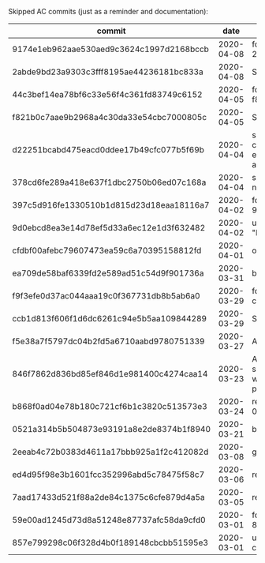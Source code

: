 Skipped AC commits (just as a reminder and documentation):

| commit                                   | date       | comment |
|------------------------------------------|------------|---------|
| 9174e1eb962aae530aed9c3624c1997d2168bccb | 2020-04-08 | follow-up 2abde9bd23a9303c3fff8195ae44236181bc833a |
| 2abde9bd23a9303c3fff8195ae44236181bc833a | 2020-04-08 | SQL script has to be reworked |
| 44c3bef14ea78bf6c33e56f4c361fd83749c6152 | 2020-04-05 | follow-up f821b0c7aae9b2968a4c30da33e54cbc7000805c |
| f821b0c7aae9b2968a4c30da33e54cbc7000805c | 2020-04-05 | SQL script has to be reworked |
| d22251bcabd475eacd0ddee17b49cfc077b5f69b | 2020-04-04 | split into 2 commits: 1. contains the actual change, 2. contains ea709de58baf6339fd2e589ad51c54d9f901736a and its fix |
| 378cd6fe289a418e637f1dbc2750b06ed07c168a | 2020-04-04 | spell "Silenced - You can only chat with GMs." not needed (could also use GM command "mute") |
| 397c5d916fe1330510b1d815d23d18eaa18116a7 | 2020-04-02 | follow-up 9d0ebcd8ea3e14d78ef5d33a6ec12e1d3f632482 |
| 9d0ebcd8ea3e14d78ef5d33a6ec12e1d3f632482 | 2020-04-02 | unnecessary change to table "battleground_template" |
| cfdbf00afebc79607473ea59c6a70395158812fd | 2020-04-01 | only needed for mod-learn-spells |
| ea709de58baf6339fd2e589ad51c54d9f901736a | 2020-03-31 | bugged (SQL scripts getting added multiple times) |
| f9f3efe0d37ac044aaa19c0f367731db8b5ab6a0 | 2020-03-29 | follow-up ccb1d813f606f1d6dc6261c94e5b5aa109844289 |
| ccb1d813f606f1d6dc6261c94e5b5aa109844289 | 2020-03-29 | SQL script has to be reworked |
| f5e38a7f5797dc04b2fd5a6710aabd9780751339 | 2020-03-27 | AntiDoS |
| 846f7862d836bd85ef846d1e981400c4274caa14 | 2020-03-23 | AntiDoS not needed; DoS and DDoS protection should be handled by the OS or additional HW not within the application as this unnecessarily impacts performance |
| b868f0ad04e78b180c721cf6b1c3820c513573e3 | 2020-03-24 | revert 0521a314b5b504873e93191a8e2de8374b1f8940 |
| 0521a314b5b504873e93191a8e2de8374b1f8940 | 2020-03-21 | bugged |
| 2eeab4c72b0383d4611a17bbb925a1f2c412082d | 2020-03-08 | git-tools update |
| ed4d95f98e3b1601fcc352996abd5c78475f58c7 | 2020-03-06 | readme update |
| 7aad17433d521f88a2de84c1375c6cfe879d4a5a | 2020-03-05 | readme update |
| 59e00ad1245d73d8a51248e87737afc58da9cfd0 | 2020-03-01 | follow-up 857e799298c06f328d4b0f189148cbcbb51595e3 |
| 857e799298c06f328d4b0f189148cbcbb51595e3 | 2020-03-01 | unnecessary change to the old "demorph" GM command |
